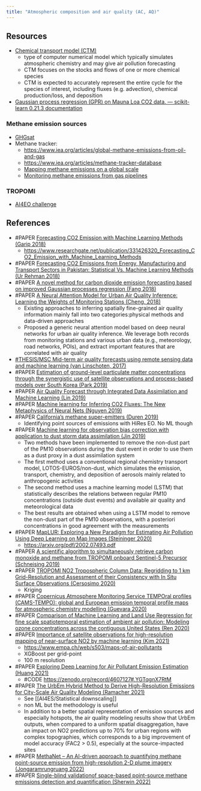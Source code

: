 ```yaml
---
title: "Atmospheric composition and air quality (AC, AQ)"
---
```


## Resources
- [Chemical transport model (CTM)](https://en.wikipedia.org/wiki/Chemical_transport_model)
	- type of computer numerical model which typically simulates atmospheric chemistry and may give air pollution forecasting
	- CTM focuses on the stocks and flows of one or more chemical species
	- CTM is expected to accurately represent the entire cycle for the species of interest, including fluxes (e.g. advection), chemical production/loss, and deposition
- [Gaussian process regression (GPR) on Mauna Loa CO2 data. — scikit-learn 0.21.3 documentation](https://scikit-learn.org/stable/auto_examples/gaussian_process/plot_gpr_co2.html)

### Methane emission sources
- [GHGsat](https://www.bloomberg.com/news/articles/2021-02-12/new-climate-satellite-spotted-giant-methane-leak-as-it-happened)
- Methane tracker: 
	- https://www.iea.org/articles/global-methane-emissions-from-oil-and-gas
	- https://www.iea.org/articles/methane-tracker-database
	- [Mapping methane emissions on a global scale](https://www.esa.int/Applications/Observing_the_Earth/Copernicus/Sentinel-5P/Mapping_methane_emissions_on_a_global_scale)
	- [Monitoring methane emissions from gas pipelines](https://www.esa.int/Applications/Observing_the_Earth/Copernicus/Sentinel-5P/Monitoring_methane_emissions_from_gas_pipelines)

### TROPOMI
- [AI4EO challenge](https://platform.ai4eo.eu/air-quality-and-health)


## References
- #PAPER [Forecasting CO2 Emission with Machine Learning Methods (Garip 2018)](https://ieeexplore.ieee.org/document/8620767)
	- https://www.researchgate.net/publication/331426320_Forecasting_CO2_Emission_with_Machine_Learning_Methods
- #PAPER [Forecasting CO2 Emissions from Energy, Manufacturing and Transport Sectors in Pakistan: Statistical Vs. Machine Learning Methods (Ur Rehman 2018)](https://papers.ssrn.com/sol3/papers.cfm?abstract_id=3292279 )
- #PAPER [A novel method for carbon dioxide emission forecasting based on improved Gaussian processes regression (Fang 2018)](https://www.sciencedirect.com/science/article/abs/pii/S0959652617310429)
- #PAPER [A Neural Attention Model for Urban Air Quality Inference: Learning the Weights of Monitoring Stations (Cheng, 2018)](https://www.aaai.org/ocs/index.php/AAAI/AAAI18/paper/view/16607)
	- Existing approaches to inferring spatially fine-grained air quality information mainly fall into two categories:physical methods and data-driven approaches
	- Proposed a generic neural attention model based on deep neural networks for urban air quality inference. We leverage both records from monitoring stations and various urban data (e.g., meteorology, road networks, POIs), and extract important features that are correlated with air quality
- [#THESIS/MSC Mid-term air quality forecasts using remote sensing data and machine learning (van Linschoten, 2017)](https://staff.fnwi.uva.nl/a.s.z.belloum/MSctheses/MScthesis_Boris_van_linschoten.pdf)
- #PAPER [Estimation of ground-level particulate matter concentrations through the synergistic use of satellite observations and process-based models over South Korea (Park 2019)](https://www.atmos-chem-phys.net/19/1097/2019/)
- #PAPER [Air Quality Forecast through Integrated Data Assimilation and Machine Learning (Lin 2019)](https://www.researchgate.net/publication/330451387_Air_Quality_Forecast_through_Integrated_Data_Assimilation_and_Machine_Learning)
- #PAPER [Machine learning for Inferring CO2 Fluxes: The New Metaphysics of Neural Nets (Nguyen 2019)](https://eartharxiv.org/284f5/)
- #PAPER [California’s methane super-emitters (Duren 2019)](https://www.nature.com/articles/s41586-019-1720-3)
	- Identifying point sources of emissions with HiRes EO. No ML though
- #PAPER [Machine learning for observation bias correction with application to dust storm data assimilation (Jin 2019)](https://www.atmos-chem-phys.net/19/10009/2019/)
	- Two methods have been implemented to remove the non-dust part of the PM10 observations during the dust event in order to use them as a dust proxy in a dust assimilation system
	- The first method uses a conventional regional chemistry transport model, LOTOS-EUROS/non-dust, which simulates the emission, transport, chemistry, and deposition of aerosols mainly related to anthropogenic activities
	- The second method uses a machine learning model (LSTM) that statistically describes the relations between regular PM10 concentrations (outside dust events) and available air quality and meteorological data
	- The best results are obtained when using a LSTM model to remove the non-dust part of the PM10 observations, with a posteriori concentrations in good agreement with the measurements
- #PAPER [MapLUR: Exploring a New Paradigm for Estimating Air Pollution Using Deep Learning on Map Images (Steininger 2020)](https://dl.acm.org/doi/fullHtml/10.1145/3380973)
	- https://arxiv.org/pdf/2002.07493.pdf
- #PAPER [A scientific algorithm to simultaneously retrieve carbon monoxide and methane from TROPOMI onboard Sentinel-5 Precursor (Schneising 2019)](https://www.researchgate.net/publication/333785409)
- #PAPER [TROPOMI NO2 Tropospheric Column Data: Regridding to 1 km Grid-Resolution and Assessment of their Consistency with In Situ Surface Observations (Cersosimo 2020)](https://www.mdpi.com/2072-4292/12/14/2212/htm)
	- Kriging
- #PAPER [Copernicus Atmosphere Monitoring Service TEMPOral profiles (CAMS-TEMPO): global and European emission temporal profile maps for atmospheric chemistry modelling (Guevara 2020)](https://essd.copernicus.org/articles/13/367/2021/)
- #PAPER [Comparison of Machine Learning and Land Use Regression for fine scale spatiotemporal estimation of ambient air pollution: Modeling ozone concentrations across the contiguous United States (Ren 2020)](https://www.sciencedirect.com/science/article/pii/S0160412020317827#bb0130)
- #PAPER [Importance of satellite observations for high-resolution mapping of near-surface NO2 by machine learning (Kim 2021)](https://www.sciencedirect.com/science/article/pii/S0034425721002935#f0035)
	- https://www.empa.ch/web/s503/maps-of-air-pollutants
	- XGBoost per grid-point
	- 100 m resolution
- #PAPER [Exploring Deep Learning for Air Pollutant Emission Estimation (Huang 2021)](https://gmd.copernicus.org/preprints/gmd-2021-80/)
	- #CODE https://zenodo.org/record/4607127#.YGTqgnX7RtM
- #PAPER [The UrbEm Hybrid Method to Derive High-Resolution Emissions for City-Scale Air Quality Modeling (Ramacher 2021)](https://www.mdpi.com/2073-4433/12/11/1404/htm)
	- See [[AI4ES/Statistical downscaling]]
	- non ML but the methodology is useful
	- In addition to a better spatial representation of emission sources and especially hotspots, the air quality modeling results show that UrbEm outputs, when compared to a uniform spatial disaggregation, have an impact on NO2 predictions up to 70% for urban regions with complex topographies, which corresponds to a big improvement of model accuracy (FAC2 > 0.5), especially at the source-impacted sites 
- #PAPER [MethaNet – An AI-driven approach to quantifying methane point-source emission from high-resolution 2-D plume imagery (Jongaramrungruang 2022)](https://www.sciencedirect.com/science/article/abs/pii/S0034425721005290?casa_token=Rr8iWs71uhYAAAAA:D4PWThLU5hKi7khAv3yk23pR76hR81P5dTDSUjLJrF5SPL2r76hZE3YkHOGPzapU64pAzzHuAgU#!)
- #PAPER [Single-blind validationof space-based point-source methane emissions detection and quantification (Sherwin 2022)](https://eartharxiv.org/repository/view/3465/)



